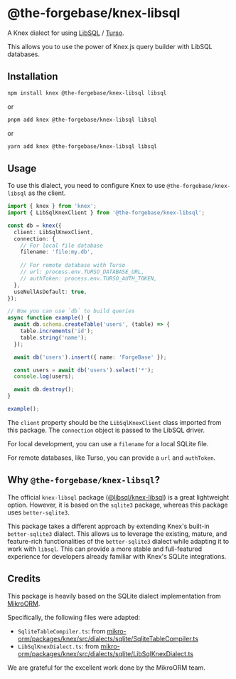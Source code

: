 # @the-forgebase/knex-libsql

A Knex dialect for using [LibSQL](https://libsql.org/) / [Turso](https://turso.tech/).


This allows you to use the power of Knex.js query builder with LibSQL databases.

## Installation

```bash
npm install knex @the-forgebase/knex-libsql libsql
```

or

```bash
pnpm add knex @the-forgebase/knex-libsql libsql
```

or

```bash
yarn add knex @the-forgebase/knex-libsql libsql
```

## Usage

To use this dialect, you need to configure Knex to use `@the-forgebase/knex-libsql` as the client.

```typescript
import { knex } from 'knex';
import { LibSqlKnexClient } from '@the-forgebase/knex-libsql';

const db = knex({
  client: LibSqlKnexClient,
  connection: {
    // For local file database
    filename: 'file:my.db', 
    
    // For remote database with Turso
    // url: process.env.TURSO_DATABASE_URL,
    // authToken: process.env.TURSO_AUTH_TOKEN,
  },
  useNullAsDefault: true,
});

// Now you can use `db` to build queries
async function example() {
  await db.schema.createTable('users', (table) => {
    table.increments('id');
    table.string('name');
  });

  await db('users').insert({ name: 'ForgeBase' });

  const users = await db('users').select('*');
  console.log(users);

  await db.destroy();
}

example();
```

The `client` property should be the `LibSqlKnexClient` class imported from this package. The `connection` object is passed to the LibSQL driver. 

For local development, you can use a `filename` for a local SQLite file.

For remote databases, like Turso, you can provide a `url` and `authToken`.

## Why `@the-forgebase/knex-libsql`?

The official `knex-libsql` package ([@libsql/knex-libsql](https://github.com/libsql/knex-libsql)) is a great lightweight option. However, it is based on the `sqlite3` package, whereas this package uses `better-sqlite3`.

This package takes a different approach by extending Knex's built-in `better-sqlite3` dialect. This allows us to leverage the existing, mature, and feature-rich functionalities of the `better-sqlite3` dialect while adapting it to work with `libsql`. This can provide a more stable and full-featured experience for developers already familiar with Knex's SQLite integrations.

## Credits

This package is heavily based on the SQLite dialect implementation from [MikroORM](https://github.com/mikro-orm/mikro-orm).

Specifically, the following files were adapted:
- `SqliteTableCompiler.ts`: from [mikro-orm/packages/knex/src/dialects/sqlite/SqliteTableCompiler.ts](https://github.com/mikro-orm/mikro-orm/blob/master/packages/knex/src/dialects/sqlite/SqliteTableCompiler.ts)
- `LibSqlKnexDialect.ts`: from [mikro-orm/packages/knex/src/dialects/sqlite/LibSqlKnexDialect.ts](https://github.com/mikro-orm/mikro-orm/blob/master/packages/knex/src/dialects/sqlite/LibSqlKnexDialect.ts)

We are grateful for the excellent work done by the MikroORM team. 